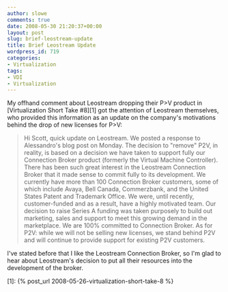 ```yaml
---
author: slowe
comments: true
date: 2008-05-30 21:20:37+00:00
layout: post
slug: brief-leostream-update
title: Brief Leostream Update
wordpress_id: 719
categories:
- Virtualization
tags:
- VDI
- Virtualization
---
```


My offhand comment about Leostream dropping their P>V product in [Virtualization Short Take #8][1] got the attention of Leostream themselves, who provided this information as an update on the company's motivations behind the drop of new licenses for P>V:

>Hi Scott, quick update on Leostream. We posted a response to Alessandro's blog post on Monday. The decision to "remove" P2V, in reality, is based on a decision we have taken to support fully our Connection Broker product (formerly the Virtual Machine Controller). There has been such great interest in the Leostream Connection Broker that it made sense to commit fully to its development. We currently have more than 100 Connection Broker customers, some of which include Avaya, Bell Canada, Commerzbank, and the United States Patent and Trademark Office. We were, until recently, customer-funded and as a result, have a highly motivated team. Our decision to raise Series A funding was taken purposely to build out marketing, sales and support to meet this growing demand in the marketplace. We are 100% committed to Connection Broker. As for P2V: while we will not be selling new licenses, we stand behind P2V and will continue to provide support for existing P2V customers.

I've stated before that I like the Leostream Connection Broker, so I'm glad to hear about Leostream's decision to put all their resources into the development of the broker.

[1]: {% post_url 2008-05-26-virtualization-short-take-8 %}
